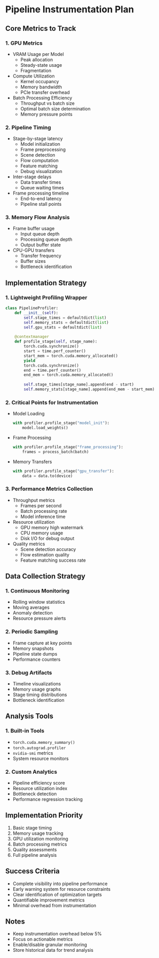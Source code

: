# Pipeline Instrumentation Plan

## Core Metrics to Track

### 1. GPU Metrics
- VRAM Usage per Model
  - Peak allocation
  - Steady-state usage
  - Fragmentation
- Compute Utilization
  - Kernel occupancy
  - Memory bandwidth
  - PCIe transfer overhead
- Batch Processing Efficiency
  - Throughput vs batch size
  - Optimal batch size determination
  - Memory pressure points

### 2. Pipeline Timing
- Stage-by-stage latency
  - Model initialization
  - Frame preprocessing
  - Scene detection
  - Flow computation
  - Feature matching
  - Debug visualization
- Inter-stage delays
  - Data transfer times
  - Queue waiting times
- Frame processing timeline
  - End-to-end latency
  - Pipeline stall points

### 3. Memory Flow Analysis
- Frame buffer usage
  - Input queue depth
  - Processing queue depth
  - Output buffer state
- CPU-GPU transfers
  - Transfer frequency
  - Buffer sizes
  - Bottleneck identification

## Implementation Strategy

### 1. Lightweight Profiling Wrapper
```python
class PipelineProfiler:
    def __init__(self):
        self.stage_times = defaultdict(list)
        self.memory_stats = defaultdict(list)
        self.gpu_stats = defaultdict(list)
        
    @contextmanager
    def profile_stage(self, stage_name):
        torch.cuda.synchronize()
        start = time.perf_counter()
        start_mem = torch.cuda.memory_allocated()
        yield
        torch.cuda.synchronize()
        end = time.perf_counter()
        end_mem = torch.cuda.memory_allocated()
        
        self.stage_times[stage_name].append(end - start)
        self.memory_stats[stage_name].append(end_mem - start_mem)
```

### 2. Critical Points for Instrumentation
- Model Loading
  ```python
  with profiler.profile_stage("model_init"):
      model.load_weights()
  ```
- Frame Processing
  ```python
  with profiler.profile_stage("frame_processing"):
      frames = process_batch(batch)
  ```
- Memory Transfers
  ```python
  with profiler.profile_stage("gpu_transfer"):
      data = data.to(device)
  ```

### 3. Performance Metrics Collection
- Throughput metrics
  - Frames per second
  - Batch processing rate
  - Model inference time
- Resource utilization
  - GPU memory high watermark
  - CPU memory usage
  - Disk I/O for debug output
- Quality metrics
  - Scene detection accuracy
  - Flow estimation quality
  - Feature matching success rate

## Data Collection Strategy

### 1. Continuous Monitoring
- Rolling window statistics
- Moving averages
- Anomaly detection
- Resource pressure alerts

### 2. Periodic Sampling
- Frame capture at key points
- Memory snapshots
- Pipeline state dumps
- Performance counters

### 3. Debug Artifacts
- Timeline visualizations
- Memory usage graphs
- Stage timing distributions
- Bottleneck identification

## Analysis Tools

### 1. Built-in Tools
- `torch.cuda.memory_summary()`
- `torch.autograd.profiler`
- `nvidia-smi` metrics
- System resource monitors

### 2. Custom Analytics
- Pipeline efficiency score
- Resource utilization index
- Bottleneck detection
- Performance regression tracking

## Implementation Priority

1. Basic stage timing
2. Memory usage tracking
3. GPU utilization monitoring
4. Batch processing metrics
5. Quality assessments
6. Full pipeline analysis

## Success Criteria

- Complete visibility into pipeline performance
- Early warning system for resource constraints
- Clear identification of optimization targets
- Quantifiable improvement metrics
- Minimal overhead from instrumentation

## Notes
- Keep instrumentation overhead below 5%
- Focus on actionable metrics
- Enable/disable granular monitoring
- Store historical data for trend analysis 